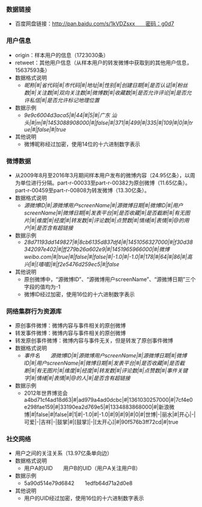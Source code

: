 ### 数据链接
+ 百度网盘链接：http://pan.baidu.com/s/1kVDZsxx　　密码：g0d7

### 用户信息
+ origin：样本用户的信息（1723030条）
+ retweet：其他用户信息（从样本用户的转发微博中获取到的其他用户信息，15637593条）
+ 数据格式说明
  + *昵称|#|省代码|#|市代码|#|地址|#|性别|#|创建日期|#|是否认证|#|粉丝数|#|关注数|#|双向关注数|#|微博数|#|收藏数|#|是否允许评论|#|是否允许私信|#|是否允许标记地理位置*
+ 数据示例
  + *9e9c6004d3aca5|#|44|#|5|#|广东 汕头|#|m|#|1453088908000|#|false|#|371|#|499|#|335|#|109|#|0|#|true|#|false|#|true*
+ 其他说明
  + 微博昵称经过加密，使用14位的十六进制数字表示

### 微博数据
+ 从2009年8月至2016年3月期间样本用户发布的微博内容（24.95亿条），以周为单位进行分隔。part-r-00033至part-r-00382为原创微博（11.65亿条）。part-r-00459至part-r-00808为转发微博（13.30亿条）。
+ 数据格式说明
  + *源微博ID|#|源微博用户screenName|#|源微博日期|#|微博ID|#|用户screenName|#|微博日期|#|发表平台|#|是否收藏|#|是否截断|#|有无图片|#|维度|#|经度|#|转发数|#|评论数|#|点赞数|#|情绪|#|表情|#|@的用户|#|是否含有超链接*
+ 数据示例
  + *28d71193dd149827|#|8cb6135d837df4|#|1451056327000|#|f30d38342097e402|#|ff279b26a602e9|#|1451965966000|#|微博 weibo.com|#|true|#|false|#|false|#|-1.0|#|-1.0|#|178|#|64|#|86|#|高兴|#|[嘻嘻]|#|f2e5476d259ec5|#|false*
+ 其他说明
  + 原创微博中，“源微博ID”、“源微博用户screenName”、“源微博日期”三个字段的值均为-1
  + 微博ID经过加密，使用16位的十六进制数字表示

### 网络集群行为资源库
+ 原创事件微博：微博内容与事件相关的原创微博
+ 转发事件微博：微博内容与事件相关的原创微博
+ 转发原创事件微博：微博内容与事件无关，但是转发了原创事件微博
+ 数据格式说明
  + *事件名　　源微博ID|#|源微博用户screenName|#|源微博日期|#|微博ID|#|用户screenName|#|微博日期|#|发表平台|#|是否收藏|#|是否截断|#|有无图片|#|维度|#|经度|#|转发数|#|评论数|#|点赞数|#|事件关键字|#|情绪|#|表情|#|@的人|#|是否含有超链接*
+ 数据示例
  + 2012年世界博览会	a4bd71cf4ad18d63|#|ad979a4ad0dcbc|#|1361030257000|#|7cf4e0e298fae159|#|33190ea2d769e5|#|1334883868000|#|新浪微博|#|false|#|false|#|1|#|-1.0|#|-1.0|#|9|#|9|#|0|#|世博|-|丽水|#|开心|-|可爱|-|吉祥|-|鼓掌|#|[鼓掌]|-|[太开心]|#|90f576b3ff72cd|#|true

### 社交网络
+ 用户之间的关注关系（13.97亿条单向边）
+ 数据格式说明
  + 用户A的UID　　用户B的UID（用户A关注用户B）
+ 数据示例
  + 5a90d514e79d6842　　1edfb64d71a2d0e8
+ 其他说明
  + 用户的UID经过加密，使用16位的十六进制数字表示
